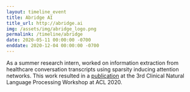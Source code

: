 ```yaml
---
layout: timeline_event
title: Abridge AI
title_url: http://abridge.ai
img: /assets/img/abridge_logo.png
permalink: /timeline/abridge
date: 2020-05-11 00:00:00 -0700
enddate: 2020-12-04 00:00:00 -0700
---
```


As a summer research intern, worked on information extraction from healthcare conversation transcripts using sparsity inducing attention networks. This work resulted in a <a href="https://aclanthology.org/2020.clinicalnlp-1.20/">publication</a> at the 3rd Clinical Natural Language Processing Workshop at ACL 2020.
